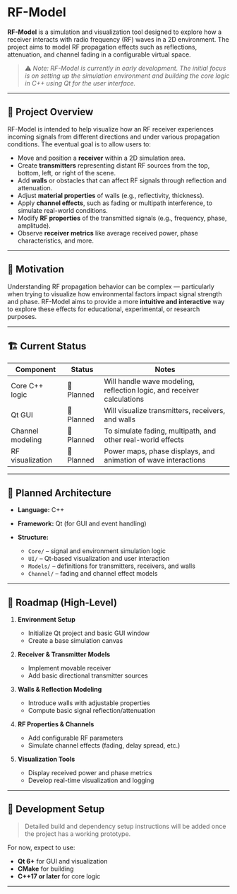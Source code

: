 # RF-Model

**RF-Model** is a simulation and visualization tool designed to explore how a receiver interacts with radio frequency (RF) waves in a 2D environment. The project aims to model RF propagation effects such as reflections, attenuation, and channel fading in a configurable virtual space.

> ⚠️ *Note: RF-Model is currently in early development. The initial focus is on setting up the simulation environment and building the core logic in C++ using Qt for the user interface.*

---

## 🎯 Project Overview

RF-Model is intended to help visualize how an RF receiver experiences incoming signals from different directions and under various propagation conditions.
The eventual goal is to allow users to:

* Move and position a **receiver** within a 2D simulation area.
* Create **transmitters** representing distant RF sources from the top, bottom, left, or right of the scene.
* Add **walls** or obstacles that can affect RF signals through reflection and attenuation.
* Adjust **material properties** of walls (e.g., reflectivity, thickness).
* Apply **channel effects**, such as fading or multipath interference, to simulate real-world conditions.
* Modify **RF properties** of the transmitted signals (e.g., frequency, phase, amplitude).
* Observe **receiver metrics** like average received power, phase characteristics, and more.

---

## 🧠 Motivation

Understanding RF propagation behavior can be complex — particularly when trying to visualize how environmental factors impact signal strength and phase.
RF-Model aims to provide a more **intuitive and interactive** way to explore these effects for educational, experimental, or research purposes.

---

## 🏗️ Current Status

| Component        | Status     | Notes                                                                  |
| ---------------- | ---------- | ---------------------------------------------------------------------- |
| Core C++ logic   | 🚧 Planned | Will handle wave modeling, reflection logic, and receiver calculations |
| Qt GUI           | 🚧 Planned | Will visualize transmitters, receivers, and walls                      |
| Channel modeling | 🚧 Planned | To simulate fading, multipath, and other real-world effects            |
| RF visualization | 🚧 Planned | Power maps, phase displays, and animation of wave interactions         |

---

## 🧩 Planned Architecture

* **Language:** C++
* **Framework:** Qt (for GUI and event handling)
* **Structure:**

  * `Core/` – signal and environment simulation logic
  * `UI/` – Qt-based visualization and user interaction
  * `Models/` – definitions for transmitters, receivers, and walls
  * `Channel/` – fading and channel effect models

---

## 🚀 Roadmap (High-Level)

1. **Environment Setup**

   * Initialize Qt project and basic GUI window
   * Create a base simulation canvas

2. **Receiver & Transmitter Models**

   * Implement movable receiver
   * Add basic directional transmitter sources

3. **Walls & Reflection Modeling**

   * Introduce walls with adjustable properties
   * Compute basic signal reflection/attenuation

4. **RF Properties & Channels**

   * Add configurable RF parameters
   * Simulate channel effects (fading, delay spread, etc.)

5. **Visualization Tools**

   * Display received power and phase metrics
   * Develop real-time visualization and logging

---

## 🧰 Development Setup

> Detailed build and dependency setup instructions will be added once the project has a working prototype.

For now, expect to use:

* **Qt 6+** for GUI and visualization
* **CMake** for building
* **C++17 or later** for core logic

---